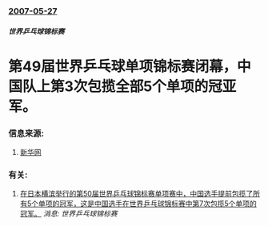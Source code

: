 ### [2007-05-27](/news/2007/05/27/index.md)

##### 世界乒乓球锦标赛
# 第49届世界乒乓球单项锦标赛闭幕，中国队上第3次包揽全部5个单项的冠亚军。




### 信息来源:

1. [新华网](https://web.archive.org/web/20160304113218/http://www.gd.xinhuanet.com/newscenter/2007-05/28/content_10139920.htm)

### 有关:

1. [在日本横滨举行的第50届世界乒乓球锦标赛单项赛中，中国选手提前包揽了所有5个单项的冠军，这是中国选手在世界乒乓球锦标赛中第7次包揽5个单项的冠军。](/news/2009/05/4/在日本横滨举行的第50届世界乒乓球锦标赛单项赛中-中国选手提前包揽了所有5个单项的冠军-这是中国选手在世界乒乓球锦标赛中.md) _消息: 世界乒乓球锦标赛_
